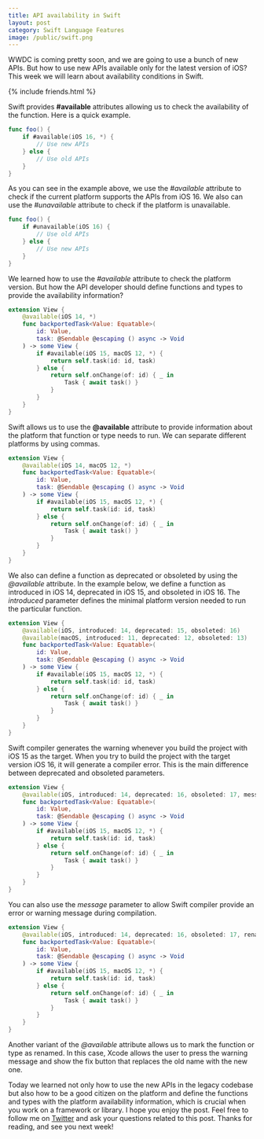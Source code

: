 ```yaml
---
title: API availability in Swift
layout: post
category: Swift Language Features
image: /public/swift.png
---
```


WWDC is coming pretty soon, and we are going to use a bunch of new APIs. But how to use new APIs available only for the latest version of iOS? This week we will learn about availability conditions in Swift.

{% include friends.html %}

Swift provides **#available** attributes allowing us to check the availability of the function. Here is a quick example.

```swift
func foo() {
    if #available(iOS 16, *) {
        // Use new APIs
    } else {
        // Use old APIs
    }
}
```

As you can see in the example above, we use the *#available* attribute to check if the current platform supports the APIs from iOS 16. We also can use the *#unavailable* attribute to check if the platform is unavailable.

```swift
func foo() {
    if #unavailable(iOS 16) {
        // Use old APIs
    } else {
        // Use new APIs
    }
}
```

We learned how to use the *#available* attribute to check the platform version. But how the API developer should define functions and types to provide the availability information?

```swift
extension View {
    @available(iOS 14, *)
    func backportedTask<Value: Equatable>(
        id: Value,
        task: @Sendable @escaping () async -> Void
    ) -> some View {
        if #available(iOS 15, macOS 12, *) {
            return self.task(id: id, task)
        } else {
            return self.onChange(of: id) { _ in
                Task { await task() }
            }
        }
    }
}
```

Swift allows us to use the **@available** attribute to provide information about the platform that function or type needs to run. We can separate different platforms by using commas.

```swift
extension View {
    @available(iOS 14, macOS 12, *)
    func backportedTask<Value: Equatable>(
        id: Value,
        task: @Sendable @escaping () async -> Void
    ) -> some View {
        if #available(iOS 15, macOS 12, *) {
            return self.task(id: id, task)
        } else {
            return self.onChange(of: id) { _ in
                Task { await task() }
            }
        }
    }
}
```

We also can define a function as deprecated or obsoleted by using the *@available* attribute. In the example below, we define a function as introduced in iOS 14, deprecated in iOS 15, and obsoleted in iOS 16. The *introduced* parameter defines the minimal platform version needed to run the particular function.

```swift
extension View {
    @available(iOS, introduced: 14, deprecated: 15, obsoleted: 16)
    @available(macOS, introduced: 11, deprecated: 12, obsoleted: 13)
    func backportedTask<Value: Equatable>(
        id: Value,
        task: @Sendable @escaping () async -> Void
    ) -> some View {
        if #available(iOS 15, macOS 12, *) {
            return self.task(id: id, task)
        } else {
            return self.onChange(of: id) { _ in
                Task { await task() }
            }
        }
    }
}
```

Swift compiler generates the warning whenever you build the project with iOS 15 as the target. When you try to build the project with the target version iOS 16, it will generate a compiler error. This is the main difference between deprecated and obsoleted parameters.

```swift
extension View {
    @available(iOS, introduced: 14, deprecated: 16, obsoleted: 17, message: "Use `task` view modifier instead.")
    func backportedTask<Value: Equatable>(
        id: Value,
        task: @Sendable @escaping () async -> Void
    ) -> some View {
        if #available(iOS 15, macOS 12, *) {
            return self.task(id: id, task)
        } else {
            return self.onChange(of: id) { _ in
                Task { await task() }
            }
        }
    }
}
```

You can also use the *message* parameter to allow Swift compiler provide an error or warning message during compilation.

```swift
extension View {
    @available(iOS, introduced: 14, deprecated: 16, obsoleted: 17, renamed: "task")
    func backportedTask<Value: Equatable>(
        id: Value,
        task: @Sendable @escaping () async -> Void
    ) -> some View {
        if #available(iOS 15, macOS 12, *) {
            return self.task(id: id, task)
        } else {
            return self.onChange(of: id) { _ in
                Task { await task() }
            }
        }
    }
}
```

Another variant of the *@available* attribute allows us to mark the function or type as renamed. In this case, Xcode allows the user to press the warning message and show the fix button that replaces the old name with the new one.

Today we learned not only how to use the new APIs in the legacy codebase but also how to be a good citizen on the platform and define the functions and types with the platform availability information, which is crucial when you work on a framework or library. I hope you enjoy the post. Feel free to follow me on [Twitter](https://twitter.com/mecid) and ask your questions related to this post. Thanks for reading, and see you next week!

